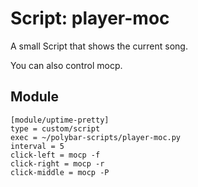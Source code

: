 # Script: player-moc

A small Script that shows the current song.

You can also control mocp.


## Module

```
[module/uptime-pretty]
type = custom/script
exec = ~/polybar-scripts/player-moc.py
interval = 5
click-left = mocp -f
click-right = mocp -r
click-middle = mocp -P
```
